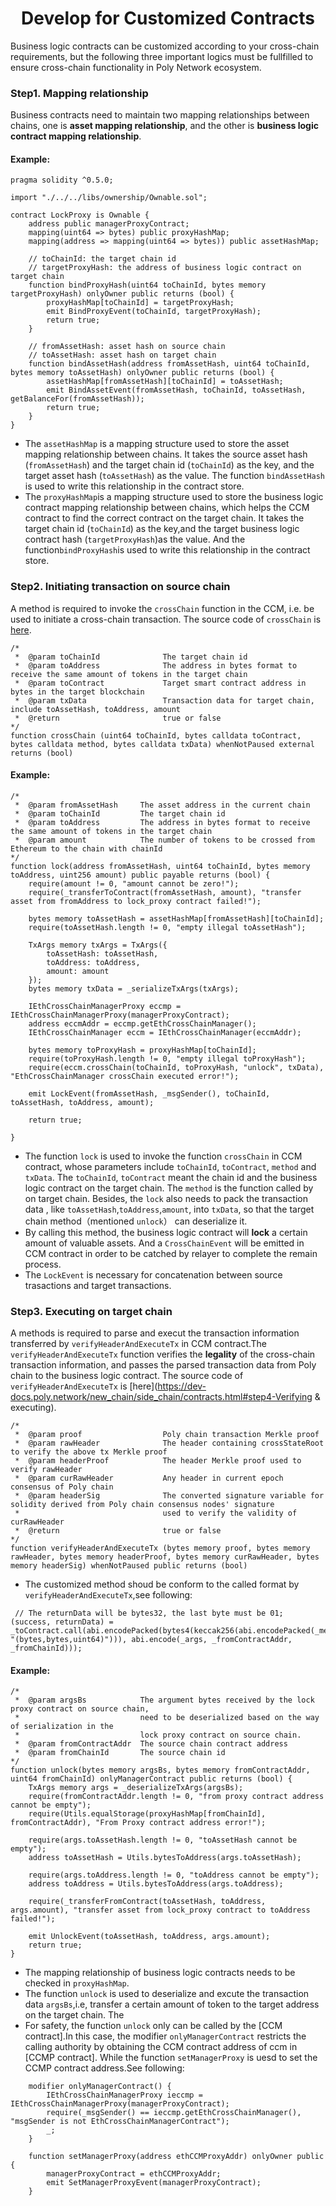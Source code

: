 <h1 align="center">Develop for Customized Contracts</h1>

Business logic contracts can be customized according to your cross-chain requirements, but the following three important logics must be fullfilled to ensure cross-chain functionality in Poly Network ecosystem.


### Step1. Mapping relationship

Business contracts need to maintain two mapping relationships between chains, one is **asset mapping relationship**, and the other is **business logic contract mapping relationship**. 

#### Example:

```solidity
pragma solidity ^0.5.0;

import "./../../libs/ownership/Ownable.sol";

contract LockProxy is Ownable {
    address public managerProxyContract;
    mapping(uint64 => bytes) public proxyHashMap;
    mapping(address => mapping(uint64 => bytes)) public assetHashMap;
    
    // toChainId: the target chain id
    // targetProxyHash: the address of business logic contract on target chain
    function bindProxyHash(uint64 toChainId, bytes memory targetProxyHash) onlyOwner public returns (bool) {
        proxyHashMap[toChainId] = targetProxyHash;
        emit BindProxyEvent(toChainId, targetProxyHash);
        return true;
    }
    
    // fromAssetHash: asset hash on source chain 
    // toAssetHash: asset hash on target chain
    function bindAssetHash(address fromAssetHash, uint64 toChainId, bytes memory toAssetHash) onlyOwner public returns (bool) {
        assetHashMap[fromAssetHash][toChainId] = toAssetHash;
        emit BindAssetEvent(fromAssetHash, toChainId, toAssetHash, getBalanceFor(fromAssetHash));
        return true;
    }
}
```
- The `assetHashMap` is a mapping structure used to store the asset mapping relationship between chains. It takes the source asset hash (`fromAssetHash`) and the target chain id (`toChainId`) as the key, and the target asset hash (`toAssetHash`) as the value. The function `bindAssetHash` is used to write this relationship in the contract store.
- The `proxyHashMap`is a mapping structure used to store the business logic contract mapping relationship between chains, which helps the CCM contract to find the correct contract on the target chain. It takes the target chain id (`toChainId`) as the key,and the target business logic contract hash (`targetProxyHash`)as the value. And the function`bindProxyHash`is used to write this relationship in the contract store.

### Step2. Initiating transaction on source chain

A method is required to invoke the `crossChain` function in the CCM, i.e. be used to initiate a cross-chain transaction. The source code of `crossChain` is [here](https://dev-docs.poly.network/new_chain/side_chain/contracts.html#step3-pushing-transactions). 


````solidity
/*  
 *  @param toChainId              The target chain id
 *  @param toAddress              The address in bytes format to receive the same amount of tokens in the target chain
 *  @param toContract             Target smart contract address in bytes in the target blockchain
 *  @param txData                 Transaction data for target chain, include toAssetHash, toAddress, amount
 *  @return                       true or false 
*/
function crossChain (uint64 toChainId, bytes calldata toContract, bytes calldata method, bytes calldata txData) whenNotPaused external returns (bool)
````

#### Example:

```solidity
/*  
 *  @param fromAssetHash     The asset address in the current chain
 *  @param toChainId         The target chain id
 *  @param toAddress         The address in bytes format to receive the same amount of tokens in the target chain 
 *  @param amount            The number of tokens to be crossed from Ethereum to the chain with chainId
*/
function lock(address fromAssetHash, uint64 toChainId, bytes memory toAddress, uint256 amount) public payable returns (bool) {
    require(amount != 0, "amount cannot be zero!");
    require(_transferToContract(fromAssetHash, amount), "transfer asset from fromAddress to lock_proxy contract failed!");
        
    bytes memory toAssetHash = assetHashMap[fromAssetHash][toChainId];
    require(toAssetHash.length != 0, "empty illegal toAssetHash");

    TxArgs memory txArgs = TxArgs({
        toAssetHash: toAssetHash,
        toAddress: toAddress,
        amount: amount
    });
    bytes memory txData = _serializeTxArgs(txArgs);
        
    IEthCrossChainManagerProxy eccmp = IEthCrossChainManagerProxy(managerProxyContract);
    address eccmAddr = eccmp.getEthCrossChainManager();
    IEthCrossChainManager eccm = IEthCrossChainManager(eccmAddr);
        
    bytes memory toProxyHash = proxyHashMap[toChainId];
    require(toProxyHash.length != 0, "empty illegal toProxyHash");
    require(eccm.crossChain(toChainId, toProxyHash, "unlock", txData), "EthCrossChainManager crossChain executed error!");

    emit LockEvent(fromAssetHash, _msgSender(), toChainId, toAssetHash, toAddress, amount);
        
    return true;
    
}
```
- The function `lock` is used to invoke the function `crossChain` in CCM contract, whose parameters include `toChainId`, `toContract`, `method` and `txData`.  The `toChainId`, `toContract` meant the chain id and the business logic contract on the target chain. The `method` is the function called by  on target chain. Besides, the `lock` also needs to pack the transaction data , like  `toAssetHash`,`toAddress`,`amount`, into `txData`, so that the target chain method（mentioned `unlock`） can deserialize it.
- By calling this method, the business logic contract will **lock** a certain amount of valuable assets. And a `CrossChainEvent` will be emitted in CCM contract in order to be catched by relayer to complete the remain process.
- The `LockEvent` is necessary for concatenation between source trasactions and target transactions.


### Step3. Executing on target chain

A methods is required to parse and execut the transaction information transferred by `verifyHeaderAndExecuteTx` in CCM contract.The `verifyHeaderAndExecuteTx` function verifies the **legality** of the cross-chain transaction information, and passes the parsed transaction data from Poly chain to the business logic contract. The source code of `verifyHeaderAndExecuteTx` is [here](https://dev-docs.poly.network/new_chain/side_chain/contracts.html#step4-Verifying & executing). 

````solidity
/*  
 *  @param proof                  Poly chain transaction Merkle proof
 *  @param rawHeader              The header containing crossStateRoot to verify the above tx Merkle proof
 *  @param headerProof            The header Merkle proof used to verify rawHeader
 *  @param curRawHeader           Any header in current epoch consensus of Poly chain
 *  @param headerSig              The converted signature variable for solidity derived from Poly chain consensus nodes' signature 
 *                                used to verify the validity of curRawHeader
 *  @return                       true or false
*/
function verifyHeaderAndExecuteTx (bytes memory proof, bytes memory rawHeader, bytes memory headerProof, bytes memory curRawHeader, bytes memory headerSig) whenNotPaused public returns (bool)
````

- The customized method shoud be conform to the called format by `verifyHeaderAndExecuteTx`,see following:
````solidity
 // The returnData will be bytes32, the last byte must be 01;
(success, returnData) = _toContract.call(abi.encodePacked(bytes4(keccak256(abi.encodePacked(_method, "(bytes,bytes,uint64)"))), abi.encode(_args, _fromContractAddr, _fromChainId)));

````


#### Example:

```solidity
/*  
 *  @param argsBs            The argument bytes received by the lock proxy contract on source chain, 
 *                           need to be deserialized based on the way of serialization in the 
 *                           lock proxy contract on source chain.
 *  @param fromContractAddr  The source chain contract address
 *  @param fromChainId       The source chain id
*/
function unlock(bytes memory argsBs, bytes memory fromContractAddr, uint64 fromChainId) onlyManagerContract public returns (bool) {
    TxArgs memory args = _deserializeTxArgs(argsBs);
    require(fromContractAddr.length != 0, "from proxy contract address cannot be empty");
    require(Utils.equalStorage(proxyHashMap[fromChainId], fromContractAddr), "From Proxy contract address error!");
        
    require(args.toAssetHash.length != 0, "toAssetHash cannot be empty");
    address toAssetHash = Utils.bytesToAddress(args.toAssetHash);

    require(args.toAddress.length != 0, "toAddress cannot be empty");
    address toAddress = Utils.bytesToAddress(args.toAddress);

    require(_transferFromContract(toAssetHash, toAddress, args.amount), "transfer asset from lock_proxy contract to toAddress failed!");
        
    emit UnlockEvent(toAssetHash, toAddress, args.amount);
    return true;
}
```

- The mapping relationship of business logic contracts needs to be checked in `proxyHashMap`. 
- The function `unlock` is used to deserialize and excute the transaction data `argsBs`,i.e, transfer a certain amount of token to the target address on the target chain. The 
- For safety, the function `unlock` only can be called by the [CCM contract].In this case, the modifier `onlyManagerContract` restricts the calling authority by obtaining the CCM contract address of ccm in [CCMP contract]. While the function `setManagerProxy` is uesd to set the CCMP contract address.See following:

```solidity
    modifier onlyManagerContract() {
        IEthCrossChainManagerProxy ieccmp = IEthCrossChainManagerProxy(managerProxyContract);
        require(_msgSender() == ieccmp.getEthCrossChainManager(), "msgSender is not EthCrossChainManagerContract");
        _;
    }
    
    function setManagerProxy(address ethCCMProxyAddr) onlyOwner public {
        managerProxyContract = ethCCMProxyAddr;
        emit SetManagerProxyEvent(managerProxyContract);
    }
```
